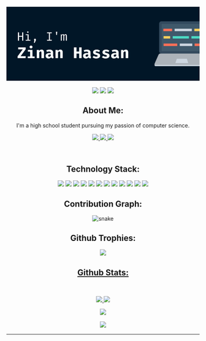 <!--
### Hi there 👋

<!--
**Awesome1179/Awesome1179** is a ✨ _special_ ✨ repository because its `README.md` (this file) appears on your GitHub profile.

Here are some ideas to get you started:

- 🔭 I’m currently working on ...something big
- 🌱 I’m currently learning ...
- 👯 I’m looking to collaborate on ...
- 🤔 I’m looking for help with ...
- 💬 Ask me about ...
- 📫 How to reach me: ...
- 😄 Pronouns: ...
- ⚡ Fun fact: ...
-->


<p align="center">
 
</p align="center">
<img src="https://github.com/Awesome1179/Awesome1179/blob/main/Designer%20in%20making.png" />

<p align="center">
 
 <img src="https://badges.pufler.dev/visits/Awesome1179/Awesome1179"/> 
 <img src="https://badges.pufler.dev/repos/Awesome1179"/>
 <img src="https://badges.pufler.dev/commits/monthly/Awesome1179"/>

</p>

<h2 align="center">About Me:</h2>

<p align="center">
  I'm a high school student pursuing my passion of computer science. 
</p>

<p align="center">
  
<a href="https://www.linkedin.com/in/ritik-rawal-698a18142/">
 <img src="https://img.shields.io/badge/-Zinan Hassan-black?style=flat-square&logo=Linkedin&logoColor=white&link=https://www.linkedin.com/in/ritik-rawal-698a18142/"/>
</a>
 <a href="HackerRank: https://www.hackerrank.com/zulkerninehassan">
 <img src="https://img.shields.io/badge/-Awesome1179-black?style=flat-square&logo=HackerRank&logoColor=white&link=HackerRank:https://www.hackerrank.com/zulkerninehassan"/>
</a>
 <a href="https://codeforces.com/awesome1179">
 <img src="https://img.shields.io/badge/-Awesome1179-black?style=flat-square&logo=codeforces&logoColor=white&link=https://codeforces.com/ritikhere307"/>
</a>
</p>

<br>

<h2 align="center">Technology Stack:</h2>

<p align="center">
 <img src="https://img.shields.io/badge/-JavaScript-black?style=flat-square&logo=javascript"/>
<img src="https://img.shields.io/badge/-C++-black?style=flat-square&logo=c"/>
<img src="https://img.shields.io/badge/-Python-black?style=flat-square&logo=python"/>
<img src="https://img.shields.io/badge/C-black?style=flat-square&logo=c&logoColor=white"/>
<img src="https://img.shields.io/badge/-java-black?style=flat-square&logo=java"/>
<img src="https://img.shields.io/badge/-HTML5-black?style=flat-square&logo=html5&logoColor=white"/>
<img src="https://img.shields.io/badge/-CSS3-black?style=flat-square&logo=css3"/>
<img src="https://img.shields.io/badge/-Nodejs-black?style=flat-square&logo=Node.js"/>
<img src="https://img.shields.io/badge/-React-black?style=flat-square&logo=react"/>
<img src="https://img.shields.io/badge/-Flutter-black?style=flat-square&logo=flutter"/>
<img src="https://img.shields.io/badge/-Arduino-black?style=flat-square&logo=arduino"/>
 <img src="https://img.shields.io/badge/-Unity-black?style=flat-square&logo=unity"/>
</p>


<h2 align="center">
  Contribution Graph:
</h2>
<p align="center">
  <img src="https://github.com/Awesome1179/ritik307/raw/output/github-contribution-grid-snake.svg" alt="snake"></center>
</p>

<h2 align="center">Github Trophies:</h2>
 
<p align = "center">
 <a href="https://github.com/ryo-ma/github-profile-trophy"><img src="https://github-profile-trophy.vercel.app/?username=Awesome1179&theme=radical&margin-w=10&margin-h=10" />
</p>


<h2 align="center">
  Github Stats:
</h2>
 
<br>

<p align = "center">
  <img  src = "https://github-readme-stats.vercel.app/api?username=Awesome1179&show_icons=true&theme=radical&line_height=27">
  <img src = "https://github-readme-stats.vercel.app/api/top-langs/?username=Awesome1179&hide=html,css,java,shaderlab,kotlin,hlsl&theme=radical">
</p>

<p align = "center">
 <img  src="https://github-readme-streak-stats.herokuapp.com/?user=Awesome1179&show_icons=true&locale=en&layout=compact&theme=radical&line_height=0" />
</p> 

<p align = "center">
 <img src="https://activity-graph.herokuapp.com/graph?username=Awesome1179&theme=redical">
</p> 
<hr>
 
